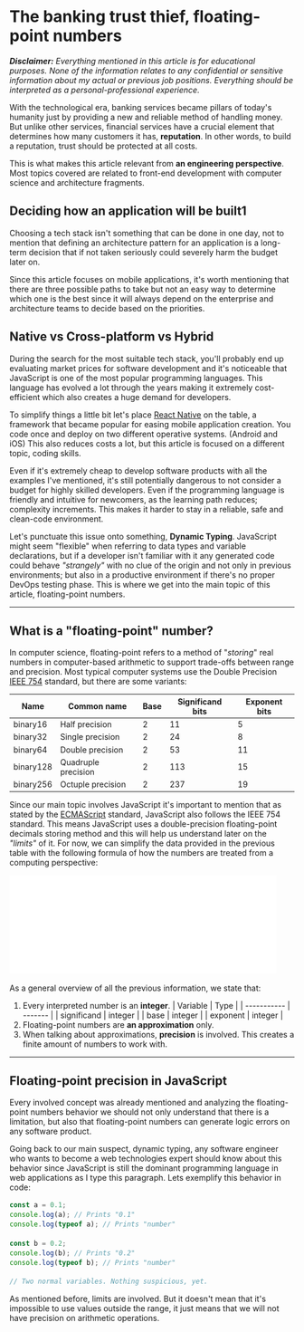 <!--
   AUTHOR=Kelly
   COMPLEXITY=3
   CATEGORY=SoftwareArchitecture
   LAST_MODIFIED=2022-08-22
   KEYWORDS=JavaScript,MobileBanking,FrontEnd
   DESCRIPTION=Banking services are pillars of today's humanity but how do they adventure into technological challenges without risking reliability? The answer is most companies don't and this article works as a guide on how to identify these problems and how you can prevent them as a Software Engineer.
-->

# The banking trust thief, floating-point numbers

***Disclaimer:** Everything mentioned in this article is for educational purposes. None of the information relates to any confidential or sensitive information about my actual or previous job positions. Everything should be interpreted as a personal-professional experience.*

With the technological era, banking services became pillars of today's humanity just by providing a new and reliable method of handling money. But unlike other services, financial services have a crucial element that determines how many customers it has, **reputation**. In other words, to build a reputation, trust should be protected at all costs.

This is what makes this article relevant from **an engineering perspective**. Most topics covered are related to front-end development with computer science and architecture fragments.

## Deciding how an application will be built1

Choosing a tech stack isn't something that can be done in one day, not to mention that defining an architecture pattern for an application is a long-term decision that if not taken seriously could severely harm the budget later on.

Since this article focuses on mobile applications, it's worth mentioning that there are three possible paths to take but not an easy way to determine which one is the best since it will always depend on the enterprise and architecture teams to decide based on the priorities.

## Native vs Cross-platform vs Hybrid

During the search for the most suitable tech stack, you'll probably end up evaluating market prices for software development and it's noticeable that JavaScript is one of the most popular programming languages. This language has evolved a lot through the years making it extremely cost-efficient which also creates a huge demand for developers.

To simplify things a little bit let's place [React Native](https://reactnative.dev/) on the table, a framework that became popular for easing mobile application creation. You code once and deploy on two different operative systems. (Android and iOS) This also reduces costs a lot, but this article is focused on a different topic, coding skills.

Even if it's extremely cheap to develop software products with all the examples I've mentioned, it's still potentially dangerous to not consider a budget for highly skilled developers. Even if the programming language is friendly and intuitive for newcomers, as the learning path reduces; complexity increments. This makes it harder to stay in a reliable, safe and clean-code environment.

Let's punctuate this issue onto something, **Dynamic Typing**. JavaScript might seem "flexible" when referring to data types and variable declarations, but if a developer isn't familiar with it any generated code could behave *"strangely"* with no clue of the origin and not only in previous environments; but also in a productive environment if there's no proper DevOps testing phase. This is where we get into the main topic of this article, floating-point numbers.

---

## What is a "floating-point" number?

In computer science, floating-point refers to a method of "*storing*" real numbers in computer-based arithmetic to support trade-offs between range and precision. Most typical computer systems use the Double Precision [IEEE 754](https://wikipedia.org/wiki/IEEE_754) standard, but there are some variants:

| Name      | Common name         | Base | Significand bits | Exponent bits |
| --------- | ------------------- | ---- | ---------------- | ------------- |
| binary16  | Half precision      | 2    | 11               | 5             |
| binary32  | Single precision    | 2    | 24               | 8             |
| binary64  | Double precision    | 2    | 53               | 11            |
| binary128 | Quadruple precision | 2    | 113              | 15            |
| binary256 | Octuple precision   | 2    | 237              | 19            |

Since our main topic involves JavaScript it's important to mention that as stated by the [ECMAScript](https://www.ecma-international.org/technical-committees/tc39/) standard, JavaScript also follows the IEEE 754 standard. This means JavaScript uses a double-precision floating-point decimals storing method and this will help us understand later on the *"limits"* of it. For now, we can simplify the data provided in the previous table with the following formula of how the numbers are treated from a computing perspective:

![Floating-point formula example](/assets/floating-point-formula-example-white.png)

As a general overview of all the previous information, we state that:

1. Every interpreted number is an **integer**.
   | Variable    | Type    |
   | ----------- | ------- |
   | significand | integer |
   | base        | integer |
   | exponent    | integer |
2. Floating-point numbers are **an approximation** only.
3. When talking about approximations, **precision** is involved. This creates a finite amount of numbers to work with.

---

## Floating-point precision in JavaScript

Every involved concept was already mentioned and analyzing the floating-point numbers behavior we should not only understand that there is a limitation, but also that floating-point numbers can generate logic errors on any software product.

Going back to our main suspect, dynamic typing, any software engineer who wants to become a web technologies expert should know about this behavior since JavaScript is still the dominant programming language in web applications as I type this paragraph. Lets exemplify this behavior in code:

```javascript
const a = 0.1;
console.log(a); // Prints "0.1"
console.log(typeof a); // Prints "number"

const b = 0.2;
console.log(b); // Prints "0.2"
console.log(typeof b); // Prints "number"

// Two normal variables. Nothing suspicious, yet.
```

As mentioned before, limits are involved. But it doesn't mean that it's impossible to use values outside the range, it just means that we will not have precision on arithmetic operations.
